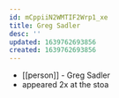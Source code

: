 ```yaml
---
id: mCppiiN2WMTIF2Wrp1_xe
title: Greg Sadler
desc: ''
updated: 1639762693856
created: 1639762693856
---
```



- [[person]] - Greg Sadler
- appeared 2x at the stoa
